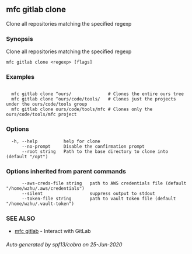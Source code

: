 ## mfc gitlab clone

Clone all repositories matching the specified regexp

### Synopsis

Clone all repositories matching the specified regexp

```
mfc gitlab clone <regexp> [flags]
```

### Examples

```

  mfc gitlab clone ^ours/              # Clones the entire ours tree
  mfc gitlab clone ^ours/code/tools/   # Clones just the projects under the ours/code/tools group
  mfc gitlab clone ours/code/tools/mfc # Clones only the ours/code/tools/mfc project

```

### Options

```
  -h, --help          help for clone
      --no-prompt     Disable the confirmation prompt
      --root string   Path to the base directory to clone into (default "/opt")
```

### Options inherited from parent commands

```
      --aws-creds-file string   path to AWS credentials file (default "/home/wzhu/.aws/credentials")
      --silent                  suppress output to stdout
      --token-file string       path to vault token file (default "/home/wzhu/.vault-token")
```

### SEE ALSO

* [mfc gitlab](mfc_gitlab.md)	 - Interact with GitLab

###### Auto generated by spf13/cobra on 25-Jun-2020
